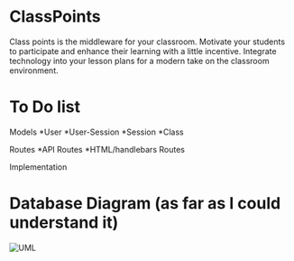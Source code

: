 # ClassPoints

Class points is the middleware for your classroom. Motivate your students to participate and enhance their learning with a little incentive. Integrate technology into your lesson plans for a modern take on the classroom environment. 

# To Do list

Models
 *User
 *User-Session
 *Session
 *Class
 
Routes
 *API Routes
 *HTML/handlebars Routes
 
Implementation

# Database Diagram (as far as I could understand it)


![UML](http://i.imgur.com/YQROm9i.png?1 "DB UML Diagram")
 

